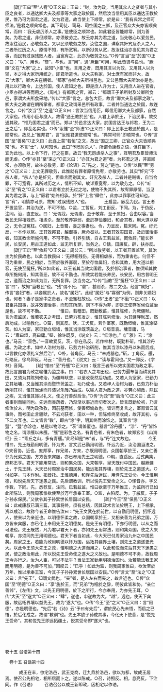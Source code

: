 <!-- { "loadSidebar": true } -->
　　[疏]“王曰”至“人宥”○正义曰：王曰：“封，汝为政，当用其众人之贤者与其小臣之良者，以通达卿大夫及都家等大家之政於国，然后汝当信用其臣以通达王教於民，惟乃可为国君之道。汝为君道，故当使上下顺常，於是曰：‘我有典常之师可师法。’是君之顺典常也。其下司徒、司马、司空国之三卿，及正官众大夫亦皆顺典常，而曰：‘我无虐厉杀人之事。’是使臣之顺常也。如此君臣皆能顺常，则为善矣。为君之道，非但顺常，亦须敬劳之。故云亦其为君之道，当先敬心以爱劳民。故汝往治民，必敬劳之。又以民须敬劳之故，汝往之国，详察其奸宄及杀人之人，二者所过历之人，原情不知，有所宽宥。以断狱务从宽，故汝往治亦当见其为君之事，而民有过误残败人者，当宽宥之，此亦为敬劳之也。”○传“言当”至“於国”○正义曰：“以”，用也。“暨”，与也。言“用”，通“厥臣”可用，明此皆贤与良也。“厥臣”文在“大家”之上，故知“小臣”也。言用之者，既用其言以为政，又用其人以为辅，本之得大家所用统之，即君所遣也。以大夫称家，对士庶有家而非大，故云“大家”，卿大夫在朝者。“都家”亦卿大夫所得邑也，又公邑而大夫所治亦是也。用此以行政令，上达於国，使人君知之也。即是庶人升为士，又用庶人进在官者，小臣亦得进等而用之。《周礼》有都家之官，郑云：“都谓王子弟所封及公卿所食邑，家谓大夫所食采地。”传以“大家”言之，总包大臣，故言“卿大夫及都家之政”。卿大夫之政谓在朝所掌者，都家之政谓采邑所有政事，二者并当通达之於国，故连言之。○传“汝当”至“之道”○正义曰：言汝当信用臣，即信用卿大夫及都家，自然大家也。传用小臣与庶人，故得“通王教於民”也。人君上承於王，下治民事，故交通其政，“惟乃国君之道”而已。郑以“於邑言达大家，於国言达王与邦君，王为二王之后”，即乱名实也。○传“汝惟”至“师法”○正义曰：即上民事王教通於国人，是顺常也，故总上“惟邦君”，言“汝惟君道使顺常”也。“典常可师”即顺常也。○传“言国”至“善矣”○正义曰：此连上蒙“若恒”之文，故云“国之三卿、正官众大夫皆顺典常”也。不言“士”，从可知也。此曰“予罔厉杀人”，所谓令康叔之语，但在臣下，宜为此也。以上令下行，行之在臣，故云“我无厉虐杀人之事”，互明君及臣皆师法而无虐。○传“亦其”至“来之”○正义曰：“亦其为君之道”者，为邦君之道，非直顺常，亦须敬劳，故往必敬劳，即《论语》云“先之，劳之”是也。○传“以民”至“劳之”○正义曰：上文无罪敬劳，此惟就有罪者原情免宥，亦敬劳也。其实“奸宄”不杀人者，“杀人”亦是奸宄，但重言而别其文。奸宄及杀人，二者并是贼害，自当合罪，不可宽宥。其所过历之人，情所不知，故详察宽宥，以为敬劳之。○传“听讼”至“宥之”○正义曰：以君者立於无过之地，使物不失其所，故宥罪原情，当见其为君之事，与上“厥君”始终相承。於“奸”上言“肆往”，此亦以罪事往可知也。言“宥”，明情亦可原，故知“过误残败人”也。
　
　　王启监，厥乱为民。言王者开置监官，其治为民，不可不勉。○监，工暂反，刘工衔反，下同。为，于伪反，注同。治，直吏反。曰：‘无胥戕，无胥虐，至于敬寡，至于属妇，合由以容。’当教民无得相残伤，相虐杀，至於敬养寡弱，至於存恤妾妇，和合其教，用大道以容之，无令见冤枉。○属妇，上音蜀，妾之事妻也。令，力呈反，篇末同。冤，纡元反，一本作以冤。王其效邦君，越御事，厥命曷以。王者其效实国君，及於御治事者，知其教命所施何用，不可不勤。引养引恬，自古王若兹监，罔攸辟。”能长养民，长安民，用古王道如此，监无所复罪，当务之。○恬，田廉反。辟，扶亦反。 
　　[疏]“王启”至“攸辟”○正义曰：周公云：“所以敬劳者，以王者开置监官，其治主为於民故也。以此当教民曰：‘无得相残伤，无得相虐杀，而为重害也。何但不可为重害，民之相於，当至於敬养寡弱，至於存恤属妇，合和其教，用大道以相容，无使至冤枉。’所以如此者，以王者其当效实国君，及於御治事者，惟须知其教命所施何用，知其善恶，故不可不勤也。所效实若能长养民，长安民，用古昔明王之，道而治之如此为监，无所复罪，汝当务之。”○传“当教”至“冤枉”○正义曰：以言“曰”，故知“当教民”也。“残”谓不死，“虐”，甚则杀，故二文也。经言“属妇”，传言“妾妇”者，以妾属於人，故名“属妇”。此经“属妇”与“寡弱”为例，则非关嫡妇也。何者？妻子是家中之贵者，不至冤枉故也。○传“王者”至“不勤”○正义曰：以君臣共国事，故并效御治事，而知其所施，则下不得为非，即是王使存省侯伯监治是也，故不可不勤。
　
　　“惟曰，若稽田，既勤敷菑，惟其陈修，为厥疆畎。言为君监民，惟若农夫之考田，已劳力布发之，惟其陈列修治，为其疆畔畎垄，然后功成。以喻教化。○菑，侧其反。畎，工犬反。若作室家，既勤垣墉，惟其涂塈茨。如人为室，家已勤立垣墙，惟其当涂既茨盖之。○垣音袁。墉音庸，马云：“卑曰垣，高曰庸。”塈，徐许既反，《说文》云：“仰涂也。”《广雅》云：“涂也。”马云：“垩色。”一音故爱反。茨，徐在私反。若作梓材，既勤朴斫，惟其涂丹雘。为政之术，如梓人治材为器，已劳力朴治斫削，惟其当涂以漆丹以朱而后成。以言教化亦须礼义然后治”。○朴，普角反，马云：“未成器也。”斫，丁角反。雘，枉略反，徐乌郭反。马云：“善丹也。”《说文》云：“读与霍同也。”又一郭反，《字林》音同。 
　　[疏]“惟曰”至“丹雘”○正义曰：既言王者所以效实国君为政之事，故此言国君为政之喻惟为监之事。曰：“若农人之考田也，已劳力遍布菑而耕发其田，又须为其陈列修治，为疆畔畎垄，以至收获然后功成。又若人为室家，已勤力立其垣墉，又当惟其涂而暨饰茨盖之，功乃成也。又若梓人治材为器，已劳力朴治斫削其材，惟其当涂而丹漆以朱雘乃后成。以喻人君为政之道，亦劳心施政，除民之疾，又当惟其饰以礼义，使之行善然后治。”○传“为政”至“后治”○正义曰：此三者事别而喻同也。先远而类疏者，乃渐渐以事近而切者次之。皆言既勤於初，乃言修治於未，明为政孜孜，因前基而修，使善垣墉故也。皆详而复言之，室器皆云其事终，而考田止言疆畎，不云刈获者，田以一种，但陈修终至收成，故开其初，与下二文互也。二文皆言“斁”，即古“涂”字，明其终而涂饰之。其室言“涂暨”，“暨”亦涂也，总是以物涂之。“茨”谓盖覆也。器言“涂丹雘”，“涂”、“丹”皆饰物之名，谓涂雘以朱雘。“雘”是彩色之名，有青色者，有朱色者，故郑玄引《山海经》云：“青丘之山，多有青雘。”此经知是“朱”者，与“丹”连文故也。
　
　　今王惟曰，先王既勤用明德，怀为夹，言文武已勤用明德，怀远为近，汝治国当法之。○夹音协，近也。庶邦享，作兄弟，方来，亦既用明德。众国朝享於王，又亲仁善邻为兄弟之国，方方皆来宾服，亦已奉用先王之明德。○朝，直遥反。后式典集，庶邦丕享。君天下能用常法，则和集众国，大来朝享。皇天既付中国民，越厥疆土，于先王肆。大天已付周家治中国民矣，能远拓其界壤，则於先王之道遂大。○付如字，马本作附。拓音托。王惟德用，和怿先后迷民，用怿先王受命。今王惟用德，和悦先后天下迷愚之民。先后谓教训，所以悦先王受命之义。○怿音亦，字又作斁，下同。先，悉荐反，注同。已若兹监，惟曰欲至于万年惟王，为监所行已如此所陈法，则我周家惟欲使至於万年承奉王室。○监，古陷反。为，于威反。子子孙孙永保民。”又欲令其子孙累世长居国以安民。 
　　[疏]“今王”至“保民”○正义曰：此戒康叔已满三篇，其事将终，须有总结，因其政术言法於明王，上下相承，资以成治，故称今者王命惟告汝曰：“先王文武在於前世，以自勤用明德，招怀远人，使来以为亲近也。以明德怀柔之故，众国朝享於王，又相亲善为兄弟之国，万方皆来宾服，亦已化上奉用先王之明德矣。是先王有明德，下亦行明德，以从之而可法也。先王既然，凡为君以君天下者，亦如先王用常法，则和集众国，使之大来朝享，亦须同先王用明德也。君天下者当如此，今大天已付周家治九州之中国民矣。周家之王，若能为政用明德以怀万国，远拓其疆界土壤，则先王之道遂更光大。以此今王须大先王之政，惟明德之大道而用之，以此和悦而先后其天下迷愚之民，使之政治用此，所以悦先王受命使之遂大之义故也。是明德不可不务，故我周王今亦行之。汝为人臣，可以不法乎？当法王家勤用明德治国也。汝若能法我王家而用明德，是为善不可加。”因叹云：“已乎！如此为监，则我周家惟曰，欲汝至於万年，惟以承奉王室，今其子子孙孙累世长居国以安民。”○传“言文”至“法之”○正义曰：言“先王”，知谓文武也。“夹”者，是人左右而夹之，故言近也。○传“众国”至“明德”○正义曰：“享”施於王，而“兄弟”为相於之辞，明彼此皆和协。“亲仁善邻”，《左传》文。以先王用明德，於下之所行，今亦奉用，为亦先王耳。○传“大天”至“遂大”○正义曰：“肆”，遂也，申遂故为大。“越”，远也，使天下宾服，故远柘界壤以益先王，故为“遂大”也。○传“今王”至“之义”○正义曰：言“用德”，亦是明德也。“先后”若《诗》云“予曰有先后”，谓於民心先未悟，而启之已悟，於后化成之，故谓“教训”也。先王本欲子孙成其事，今化天下使善，是“悦先王受命”。其和悦先王即远拓疆土，悦其受命即“遂大”也。 

　

　 

卷十五 召诰第十四 

　卷十五 召诰第十四 　 

　
　　成王在丰，欲宅洛邑，武王克商，迁九鼎於洛邑，欲以为都，故成王居焉。使召公先相宅，相所居而卜之，遂以陈戒。○召，诗照反。相，息亮反，下注同。作《召诰》 
　　召诰召公以成王新即政，因相宅以作诰。 
